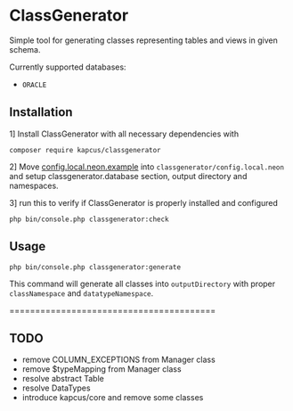 ClassGenerator
=================
Simple tool for generating classes representing tables and views in given schema.

Currently supported databases: 
* `ORACLE` 

Installation
---------
1] Install ClassGenerator with all necessary dependencies with
```
composer require kapcus/classgenerator
```

2] Move [config.local.neon.example](misc/config.local.neon.example) into `classgenerator/config.local.neon` and setup classgenerator.database section, output directory and namespaces.

3] run this to verify if ClassGenerator is properly installed and configured
```
php bin/console.php classgenerator:check
``` 

Usage
---------

``` 
php bin/console.php classgenerator:generate
```

This command will generate all classes into `outputDirectory` with proper `classNamespace` and `datatypeNamespace`.

========================================

TODO
---------
* remove COLUMN_EXCEPTIONS from Manager class
* remove $typeMapping from Manager class
* resolve abstract Table
* resolve DataTypes
* introduce kapcus/core and remove some classes

